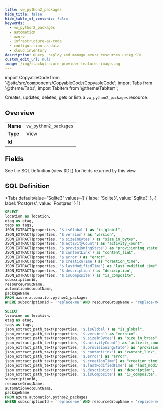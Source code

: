 ```yaml
--- 
title: vw_python2_packages
hide_title: false
hide_table_of_contents: false
keywords:
  - vw_python2_packages
  - automation
  - azure
  - infrastructure-as-code
  - configuration-as-data
  - cloud inventory
description: Query, deploy and manage azure resources using SQL
custom_edit_url: null
image: /img/stackql-azure-provider-featured-image.png
---
```


import CopyableCode from '@site/src/components/CopyableCode/CopyableCode';
import Tabs from '@theme/Tabs';
import TabItem from '@theme/TabItem';

Creates, updates, deletes, gets or lists a <code>vw_python2_packages</code> resource.

## Overview
<table><tbody>
<tr><td><b>Name</b></td><td><code>vw_python2_packages</code></td></tr>
<tr><td><b>Type</b></td><td>View</td></tr>
<tr><td><b>Id</b></td><td><CopyableCode code="azure.automation.vw_python2_packages" /></td></tr>
</tbody></table>

## Fields

See the SQL Definition (view DDL) for fields returned by this view.

## SQL Definition

<Tabs
defaultValue="Sqlite3"
values={[
{ label: 'Sqlite3', value: 'Sqlite3' },
{ label: 'Postgres', value: 'Postgres' }
]}
>
<TabItem value="Sqlite3">

```sql
SELECT
location as location,
etag as etag,
tags as tags,
JSON_EXTRACT(properties, '$.isGlobal') as "is_global",
JSON_EXTRACT(properties, '$.version') as "version",
JSON_EXTRACT(properties, '$.sizeInBytes') as "size_in_bytes",
JSON_EXTRACT(properties, '$.activityCount') as "activity_count",
JSON_EXTRACT(properties, '$.provisioningState') as "provisioning_state",
JSON_EXTRACT(properties, '$.contentLink') as "content_link",
JSON_EXTRACT(properties, '$.error') as "error",
JSON_EXTRACT(properties, '$.creationTime') as "creation_time",
JSON_EXTRACT(properties, '$.lastModifiedTime') as "last_modified_time",
JSON_EXTRACT(properties, '$.description') as "description",
JSON_EXTRACT(properties, '$.isComposite') as "is_composite",
subscriptionId,
resourceGroupName,
automationAccountName,
packageName
FROM azure.automation.python2_packages
WHERE subscriptionId = 'replace-me' AND resourceGroupName = 'replace-me' AND automationAccountName = 'replace-me';
```

</TabItem>
<TabItem value="Postgres">

```sql
SELECT
location as location,
etag as etag,
tags as tags,
json_extract_path_text(properties, '$.isGlobal') as "is_global",
json_extract_path_text(properties, '$.version') as "version",
json_extract_path_text(properties, '$.sizeInBytes') as "size_in_bytes",
json_extract_path_text(properties, '$.activityCount') as "activity_count",
json_extract_path_text(properties, '$.provisioningState') as "provisioning_state",
json_extract_path_text(properties, '$.contentLink') as "content_link",
json_extract_path_text(properties, '$.error') as "error",
json_extract_path_text(properties, '$.creationTime') as "creation_time",
json_extract_path_text(properties, '$.lastModifiedTime') as "last_modified_time",
json_extract_path_text(properties, '$.description') as "description",
json_extract_path_text(properties, '$.isComposite') as "is_composite",
subscriptionId,
resourceGroupName,
automationAccountName,
packageName
FROM azure.automation.python2_packages
WHERE subscriptionId = 'replace-me' AND resourceGroupName = 'replace-me' AND automationAccountName = 'replace-me';
```

</TabItem>
</Tabs>
